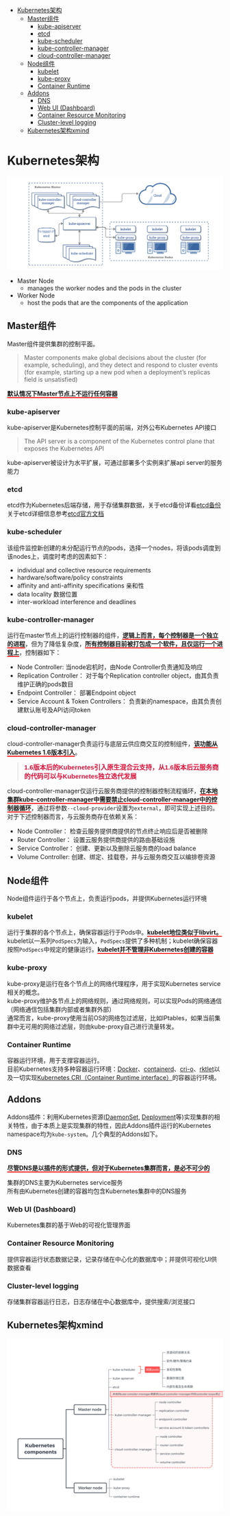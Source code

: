 - [Kubernetes架构](#kubernetes%e6%9e%b6%e6%9e%84)
  - [Master组件](#master%e7%bb%84%e4%bb%b6)
    - [kube-apiserver](#kube-apiserver)
    - [etcd](#etcd)
    - [kube-scheduler](#kube-scheduler)
    - [kube-controller-manager](#kube-controller-manager)
    - [cloud-controller-manager](#cloud-controller-manager)
  - [Node组件](#node%e7%bb%84%e4%bb%b6)
    - [kubelet](#kubelet)
    - [kube-proxy](#kube-proxy)
    - [Container Runtime](#container-runtime)
  - [Addons](#addons)
    - [DNS](#dns)
    - [Web UI (Dashboard)](#web-ui-dashboard)
    - [Container Resource Monitoring](#container-resource-monitoring)
    - [Cluster-level logging](#cluster-level-logging)
  - [Kubernetes架构xmind](#kubernetes%e6%9e%b6%e6%9e%84xmind)
# Kubernetes架构
![Alt text](components-of-kubernetes.png "Kubernetes组件")
+ Master Node
  + manages the worker nodes and the pods in the cluster
+ Worker Node
  + host the pods that are the components of the application
## Master组件
Master组件提供集群的控制平面。
>Master components make global decisions about the cluster (for example, scheduling), and they detect and respond to cluster events (for example, starting up a new pod when a deployment’s replicas field is unsatisfied)  

<span style="border-bottom: 2px solid red; font-weight: bold">默认情况下Master节点上不运行任何容器</span>

### kube-apiserver
kube-apiserver是Kubernetes控制平面的前端，对外公布Kubernetes API接口
>The API server is a component of the Kubernetes control plane that exposes the Kubernetes API  

kube-apiserver被设计为水平扩展，可通过部署多个实例来扩展api server的服务能力
### etcd
etcd作为Kubernetes后端存储，用于存储集群数据，关于etcd备份详看[etcd备份](https://kubernetes.io/docs/tasks/administer-cluster/configure-upgrade-etcd/#backing-up-an-etcd-cluster)  
关于etcd详细信息参考[etcd官方文档](https://etcd.io/docs/v3.4.0/)
### kube-scheduler
该组件监控新创建的未分配运行节点的pods，选择一个nodes，将该pods调度到该nodes上，调度时考虑的因素如下：
+ individual and collective resource requirements
+ hardware/software/policy constraints
+ affinity and anti-affinity specifications 亲和性
+ data locality 数据位置
+ inter-workload interference and deadlines
### kube-controller-manager
运行在master节点上的运行控制器的组件，<span style="border-bottom: 2px solid red; font-weight: bold">逻辑上而言，每个控制器是一个独立的进程</span>，但为了降低复杂度，<span style="border-bottom: 2px solid red; font-weight: bold">所有控制器目前被打包成一个软件，且仅运行一个进程上</span>，控制器如下：
+ Node Controller: 当node宕机时，由Node Controller负责通知及响应
+ Replication Controller： 对于每个Replication controller object，由其负责维护正确的pods数目
+ Endpoint Controller： 部署Endpoint object
+ Service Account & Token Controllers： 负责新的namespace，由其负责创建默认账号及API访问token

### cloud-controller-manager
cloud-controller-manager负责运行与底层云供应商交互的控制组件，<span style="border-bottom: 2px solid red; font-weight: bold">该功能从Kubernetes 1.6版本引入</span>。
> <span style="color: #DC143C; font-weight: bold; font-family: 'Helvetica'; font-size: 15px">1.6版本后的Kubernetes引入原生混合云支持，从1.6版本后云服务商的代码可以与Kubernetes独立迭代发展</span>

cloud-controller-manager仅运行云服务商提供的控制器控制流程循环，<span style="border-bottom: 2px solid red; font-weight: bold">在本地集群kube-controller-manager中需要禁止cloud-controller-manager中的控制器循环</span>，通过将参数```--cloud-provider```设置为```external```，即可实现上述目的。对于下述控制器而言，与云服务商存在依赖关系：
+ Node Controller： 检查云服务提供商提供的节点终止响应后是否被删除
+ Router Controller： 设置云服务提供商提供的路由基础设施
+ Service Controller： 创建、更新以及删除云服务商的load balance
+ Volume Controller: 创建、绑定、挂载卷，并与云服务商交互以编排卷资源

## Node组件
Node组件运行于各个节点上，负责运行pods，并提供Kubernetes运行环境
### kubelet
运行于集群的各个节点上，确保容器运行于Pods中。<span style="border-bottom: 2px solid red; font-weight: bold">kubelet地位类似于libvirt。</span>  
kubelet以一系列```PodSpecs```为输入，```PodSpecs```提供了多种机制；kubelet确保容器按照```PodSpecs```中规定的健康运行。<span style="border-bottom: 2px solid red; font-weight: bold">kubelet并不管理非Kubernetes创建的容器</span>
### kube-proxy
kube-proxy是运行在各个节点上的网络代理程序，用于实现Kubernetes service相关的概念。  
kube-proxy维护各节点上的网络规则，通过网络规则，可以实现Pods的网络通信（网络通信包括集群内部或者集群外部）  
通常而言，kube-proxy使用当前OS的网络包过滤层，比如IPtables，如果当前集群中无可用的网络过滤层，则由kube-proxy自己进行流量转发。
### Container Runtime
容器运行环境，用于支撑容器运行。  
目前Kubernetes支持多种容器运行环境：[Docker](https://www.docker.com/)、[containerd](https://containerd.io/)、[cri-o](https://cri-o.io/)、[rktlet](https://github.com/kubernetes-incubator/rktlet)以及一切实现[Kubernetes CRI（Container Runtime interface）](https://github.com/kubernetes/community/blob/master/contributors/devel/sig-node/container-runtime-interface.md)的容器运行环境。

## Addons
Addons插件：利用Kubernetes资源([DaemonSet](https://kubernetes.io/docs/concepts/workloads/controllers/daemonset/), [Deployment](https://kubernetes.io/docs/concepts/workloads/controllers/deployment/)等)实现集群的相关特性，由于本质上是实现集群的特性，因此Addons插件运行的Kubernetes namespace均为```kube-system```。几个典型的Addons如下。
### DNS  

<span style="border-bottom: 2px solid red; font-weight: bold">尽管DNS是以插件的形式提供，但对于Kubernetes集群而言，是必不可少的</span>   

集群的DNS主要为Kubernetes service服务  
所有由Kubernetes创建的容器均包含Kubernetes集群中的DNS服务  
### Web UI (Dashboard)
Kubernetes集群的基于Web的可视化管理界面
### Container Resource Monitoring
提供容器运行状态数据记录，记录存储在中心化的数据库中；并提供可视化UI供数据查看
### Cluster-level logging
存储集群容器运行日志，日志存储在中心数据库中，提供搜索/浏览接口


## Kubernetes架构xmind
![Alt Text](Kubernetes&#32;components.png)
